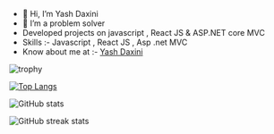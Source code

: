 - 👋 Hi, I’m Yash Daxini
- 👀 I’m a problem solver
- Developed projects on javascript , React JS & ASP.NET core MVC
- Skills :- Javascript , React JS , Asp .net MVC 
- Know about me at :- [Yash Daxini](https://yash-daxini.netlify.app/) 



![trophy](https://github-profile-trophy.vercel.app/?username=Yash-Daxini&show_icons=true&theme=radical)

[![Top Langs](https://github-readme-stats.vercel.app/api/top-langs/?username=Yash-Daxini&show_icons=true&theme=radical)](https://github.com/anuraghazra/github-readme-stats)

![GitHub stats](https://github-readme-stats.vercel.app/api?username=Yash-Daxini&show_icons=true&theme=radical)  

![GitHub streak stats](https://streak-stats.demolab.com/?user=Yash-Daxini&theme=radical)  

